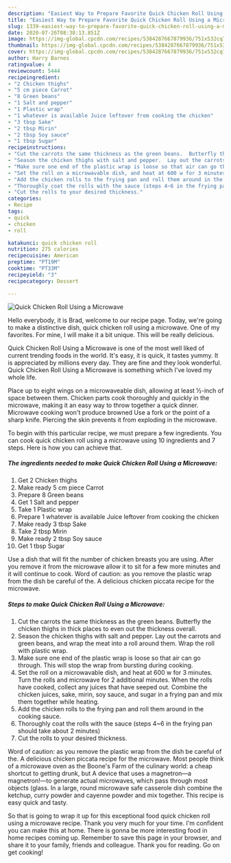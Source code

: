 ```yaml
---
description: "Easiest Way to Prepare Favorite Quick Chicken Roll Using a Microwave"
title: "Easiest Way to Prepare Favorite Quick Chicken Roll Using a Microwave"
slug: 1339-easiest-way-to-prepare-favorite-quick-chicken-roll-using-a-microwave
date: 2020-07-26T08:38:13.851Z
image: https://img-global.cpcdn.com/recipes/5384287667879936/751x532cq70/quick-chicken-roll-using-a-microwave-recipe-main-photo.jpg
thumbnail: https://img-global.cpcdn.com/recipes/5384287667879936/751x532cq70/quick-chicken-roll-using-a-microwave-recipe-main-photo.jpg
cover: https://img-global.cpcdn.com/recipes/5384287667879936/751x532cq70/quick-chicken-roll-using-a-microwave-recipe-main-photo.jpg
author: Harry Barnes
ratingvalue: 4
reviewcount: 5444
recipeingredient:
- "2 Chicken thighs"
- "5 cm piece Carrot"
- "8 Green beans"
- "1 Salt and pepper"
- "1 Plastic wrap"
- "1 whatever is available Juice leftover from cooking the chicken"
- "3 tbsp Sake"
- "2 tbsp Mirin"
- "2 tbsp Soy sauce"
- "1 tbsp Sugar"
recipeinstructions:
- "Cut the carrots the same thickness as the green beans.  Butterfly the chicken thighs in thick places to even out the thickness overall."
- "Season the chicken thighs with salt and pepper.  Lay out the carrots and green beans, and wrap the meat into a roll around them.  Wrap the roll with plastic wrap."
- "Make sure one end of the plastic wrap is loose so that air can go through.  This will stop the wrap from bursting during cooking."
- "Set the roll on a microwavable dish, and heat at 600 w for 3 minutes.  Turn the rolls and microwave for 2 additional minutes. When the rolls have cooked, collect any juices that have seeped out.  Combine the chicken juices, sake, mirin, soy sauce, and sugar in a frying pan and mix them together while heating."
- "Add the chicken rolls to the frying pan and roll them around in the cooking sauce."
- "Thoroughly coat the rolls with the sauce (steps 4~6 in the frying pan should take about 2 minutes)"
- "Cut the rolls to your desired thickness."
categories:
- Recipe
tags:
- quick
- chicken
- roll

katakunci: quick chicken roll 
nutrition: 275 calories
recipecuisine: American
preptime: "PT19M"
cooktime: "PT33M"
recipeyield: "3"
recipecategory: Dessert

---
```



![Quick Chicken Roll Using a Microwave](https://img-global.cpcdn.com/recipes/5384287667879936/751x532cq70/quick-chicken-roll-using-a-microwave-recipe-main-photo.jpg)

Hello everybody, it is Brad, welcome to our recipe page. Today, we're going to make a distinctive dish, quick chicken roll using a microwave. One of my favorites. For mine, I will make it a bit unique. This will be really delicious.

Quick Chicken Roll Using a Microwave is one of the most well liked of current trending foods in the world. It's easy, it is quick, it tastes yummy. It is appreciated by millions every day. They are fine and they look wonderful. Quick Chicken Roll Using a Microwave is something which I've loved my whole life.

Place up to eight wings on a microwaveable dish, allowing at least ½-inch of space between them. Chicken parts cook thoroughly and quickly in the microwave, making it an easy way to throw together a quick dinner. Microwave cooking won&#39;t produce browned Use a fork or the point of a sharp knife. Piercing the skin prevents it from exploding in the microwave.


To begin with this particular recipe, we must prepare a few ingredients. You can cook quick chicken roll using a microwave using 10 ingredients and 7 steps. Here is how you can achieve that.

<!--inarticleads1-->

##### The ingredients needed to make Quick Chicken Roll Using a Microwave:

1. Get 2 Chicken thighs
1. Make ready 5 cm piece Carrot
1. Prepare 8 Green beans
1. Get 1 Salt and pepper
1. Take 1 Plastic wrap
1. Prepare 1 whatever is available Juice leftover from cooking the chicken
1. Make ready 3 tbsp Sake
1. Take 2 tbsp Mirin
1. Make ready 2 tbsp Soy sauce
1. Get 1 tbsp Sugar


Use a dish that will fit the number of chicken breasts you are using. After you remove it from the microwave allow it to sit for a few more minutes and it will continue to cook. Word of caution: as you remove the plastic wrap from the dish be careful of the. A delicious chicken piccata recipe for the microwave. 

<!--inarticleads2-->

##### Steps to make Quick Chicken Roll Using a Microwave:

1. Cut the carrots the same thickness as the green beans.  Butterfly the chicken thighs in thick places to even out the thickness overall.
1. Season the chicken thighs with salt and pepper.  Lay out the carrots and green beans, and wrap the meat into a roll around them.  Wrap the roll with plastic wrap.
1. Make sure one end of the plastic wrap is loose so that air can go through.  This will stop the wrap from bursting during cooking.
1. Set the roll on a microwavable dish, and heat at 600 w for 3 minutes.  Turn the rolls and microwave for 2 additional minutes. When the rolls have cooked, collect any juices that have seeped out.  Combine the chicken juices, sake, mirin, soy sauce, and sugar in a frying pan and mix them together while heating.
1. Add the chicken rolls to the frying pan and roll them around in the cooking sauce.
1. Thoroughly coat the rolls with the sauce (steps 4~6 in the frying pan should take about 2 minutes)
1. Cut the rolls to your desired thickness.


Word of caution: as you remove the plastic wrap from the dish be careful of the. A delicious chicken piccata recipe for the microwave. Most people think of a microwave oven as the Boone&#39;s Farm of the culinary world: a cheap shortcut to getting drunk, but A device that uses a magnetron—a magnetron!—to generate actual microwaves, which pass through most objects (glass. In a large, round microwave safe casserole dish combine the ketchup, curry powder and cayenne powder and mix together. This recipe is easy quick and tasty. 

So that is going to wrap it up for this exceptional food quick chicken roll using a microwave recipe. Thank you very much for your time. I'm confident you can make this at home. There is gonna be more interesting food in home recipes coming up. Remember to save this page in your browser, and share it to your family, friends and colleague. Thank you for reading. Go on get cooking!
